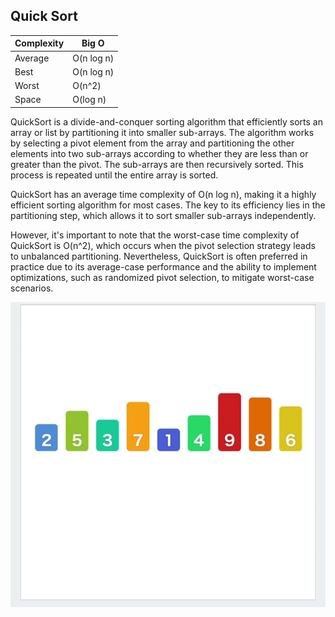 ## Quick Sort

| Complexity | Big O        |
| ---------- | ------------ |
| Average    | O(n log n)   |
| Best       | O(n log n)   |
| Worst      | O(n^2)       |
| Space      | O(log n)     |


QuickSort is a divide-and-conquer sorting algorithm that efficiently sorts an array or list by partitioning it into smaller sub-arrays. 
The algorithm works by selecting a pivot element from the array and partitioning the other elements into two sub-arrays according to whether they are less than or greater than the pivot. 
The sub-arrays are then recursively sorted. This process is repeated until the entire array is sorted.

QuickSort has an average time complexity of O(n log n), making it a highly efficient sorting algorithm for most cases. 
The key to its efficiency lies in the partitioning step, which allows it to sort smaller sub-arrays independently.

However, it's important to note that the worst-case time complexity of QuickSort is O(n^2), 
which occurs when the pivot selection strategy leads to unbalanced partitioning. 
Nevertheless, QuickSort is often preferred in practice due to its average-case performance and the ability to implement optimizations, such as randomized pivot selection, to mitigate worst-case scenarios.

![quick-sort](https://github.com/olexanax/Algoritms-and-data-structure/blob/main/assets/quick-sort.gif?raw=true)